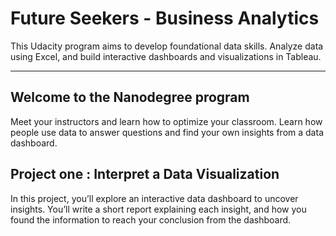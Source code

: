 

# Future Seekers - Business Analytics



This Udacity program aims to develop foundational data skills. Analyze data using Excel, and build interactive dashboards and visualizations in Tableau.


---------------



## Welcome to the Nanodegree program 


Meet your instructors and learn how to optimize your classroom. Learn how people use data to answer questions and find your own insights from a data dashboard.



## Project one : Interpret a Data Visualization 


In this project, you’ll explore an interactive data dashboard to uncover insights. You’ll write a short report explaining each insight, and how you found the information to reach your conclusion from the dashboard.





